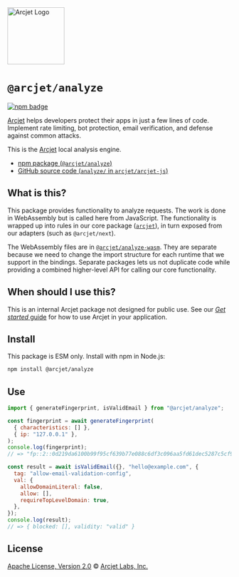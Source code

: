<a href="https://arcjet.com" target="_arcjet-home">
  <picture>
    <source media="(prefers-color-scheme: dark)" srcset="https://arcjet.com/logo/arcjet-dark-lockup-voyage-horizontal.svg">
    <img src="https://arcjet.com/logo/arcjet-light-lockup-voyage-horizontal.svg" alt="Arcjet Logo" height="128" width="auto">
  </picture>
</a>

# `@arcjet/analyze`

<p>
  <a href="https://www.npmjs.com/package/@arcjet/analyze">
    <picture>
      <source media="(prefers-color-scheme: dark)" srcset="https://img.shields.io/npm/v/%40arcjet%2Fanalyze?style=flat-square&label=%E2%9C%A6Aj&labelColor=000000&color=5C5866">
      <img alt="npm badge" src="https://img.shields.io/npm/v/%40arcjet%2Fanalyze?style=flat-square&label=%E2%9C%A6Aj&labelColor=ECE6F0&color=ECE6F0">
    </picture>
  </a>
</p>

[Arcjet][arcjet] helps developers protect their apps in just a few lines of
code. Implement rate limiting, bot protection, email verification, and defense
against common attacks.

This is the [Arcjet][arcjet] local analysis engine.

- [npm package (`@arcjet/analyze`)](https://www.npmjs.com/package/@arcjet/analyze)
- [GitHub source code (`analyze/` in `arcjet/arcjet-js`)](https://github.com/arcjet/arcjet-js/tree/main/analyze)

## What is this?

This package provides functionality to analyze requests.
The work is done in WebAssembly but is called here from JavaScript.
The functionality is wrapped up into rules in our core package
([`arcjet`][github-arcjet-arcjet]),
in turn exposed from our adapters (such as `@arcjet/next`).

<!-- TODO(@wooorm-arcjet): link `adapters` above when the main repo is up to date. -->

The WebAssembly files are in
[`@arcjet/analyze-wasm`][github-arcjet-analyze-wasm].
They are separate because we need to change the import structure for each
runtime that we support in the bindings.
Separate packages lets us not duplicate code while providing a combined
higher-level API for calling our core functionality.

## When should I use this?

This is an internal Arcjet package not designed for public use.
See our [_Get started_ guide][arcjet-get-started] for how to use Arcjet in your
application.

## Install

This package is ESM only.
Install with npm in Node.js:

```sh
npm install @arcjet/analyze
```

## Use

```js
import { generateFingerprint, isValidEmail } from "@arcjet/analyze";

const fingerprint = await generateFingerprint(
  { characteristics: [] },
  { ip: "127.0.0.1" },
);
console.log(fingerprint);
// => "fp::2::0d219da6100b99f95cf639b77e088c6df3c096aa5fd61dec5287c5cf94d5e545"

const result = await isValidEmail({}, "hello@example.com", {
  tag: "allow-email-validation-config",
  val: {
    allowDomainLiteral: false,
    allow: [],
    requireTopLevelDomain: true,
  },
});
console.log(result);
// => { blocked: [], validity: "valid" }
```

## License

[Apache License, Version 2.0][apache-license] © [Arcjet Labs, Inc.][arcjet]

[arcjet]: https://arcjet.com
[arcjet-get-started]: https://docs.arcjet.com/get-started
[apache-license]: http://www.apache.org/licenses/LICENSE-2.0
[github-arcjet-analyze-wasm]: https://github.com/arcjet/arcjet-js/tree/main/analyze-wasm
[github-arcjet-arcjet]: https://github.com/arcjet/arcjet-js/tree/main/arcjet

